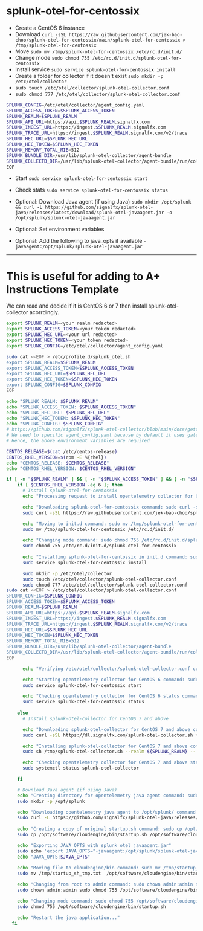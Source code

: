 # splunk-otel-for-centossix
 
- Create a CentOS 6 instance
- Download `curl -sSL https://raw.githubusercontent.com/jek-bao-choo/splunk-otel-for-centossix/main/splunk-otel-for-centossix > /tmp/splunk-otel-for-centossix`
- Move `sudo mv /tmp/splunk-otel-for-centossix /etc/rc.d/init.d/`
- Change mode `sudo chmod 755 /etc/rc.d/init.d/splunk-otel-for-centossix`
- Install service `sudo service splunk-otel-for-centossix install`
- Create a folder for collector if it doesn't exist `sudo mkdir -p /etc/otel/collector`
- `sudo touch /etc/otel/collector/splunk-otel-collector.conf`
- `sudo chmod 777 /etc/otel/collector/splunk-otel-collector.conf`
```bash
SPLUNK_CONFIG=/etc/otel/collector/agent_config.yaml
SPLUNK_ACCESS_TOKEN=$SPLUNK_ACCESS_TOKEN
SPLUNK_REALM=$SPLUNK_REALM
SPLUNK_API_URL=https://api.$SPLUNK_REALM.signalfx.com
SPLUNK_INGEST_URL=https://ingest.$SPLUNK_REALM.signalfx.com
SPLUNK_TRACE_URL=https://ingest.$SPLUNK_REALM.signalfx.com/v2/trace
SPLUNK_HEC_URL=$SPLUNK_HEC_URL
SPLUNK_HEC_TOKEN=$SPLUNK_HEC_TOKEN
SPLUNK_MEMORY_TOTAL_MIB=512
SPLUNK_BUNDLE_DIR=/usr/lib/splunk-otel-collector/agent-bundle
SPLUNK_COLLECTD_DIR=/usr/lib/splunk-otel-collector/agent-bundle/run/collectd
EOF
```
- Start `sudo service splunk-otel-for-centossix start`
- Check stats `sudo service splunk-otel-for-centossix status`

- Optional: Download Java agent (if using Java) `sudo mkdir /opt/splunk && curl -L https://github.com/signalfx/splunk-otel-java/releases/latest/download/splunk-otel-javaagent.jar -o /opt/splunk/splunk-otel-javaagent.jar`
- Optional: Set environment variables
- Optional: Add the following to java_opts if available `-javaagent:/opt/splunk/splunk-otel-javaagent.jar`

---

# This is useful for adding to A+ Instructions Template
We can read and decide if it is CentOS 6 or 7 then install splunk-otel-collector acorrdingly.

```bash
export SPLUNK_REALM=<your realm redacted>
export SPLUNK_ACCESS_TOKEN=<your token redacted>
export SPLUNK_HEC_URL=<your url redacted>
export SPLUNK_HEC_TOKEN=<your token redacted>
export SPLUNK_CONFIG=/etc/otel/collector/agent_config.yaml

sudo cat <<EOF > /etc/profile.d/splunk_otel.sh
export SPLUNK_REALM=$SPLUNK_REALM
export SPLUNK_ACCESS_TOKEN=$SPLUNK_ACCESS_TOKEN
export SPLUNK_HEC_URL=$SPLUNK_HEC_URL
export SPLUNK_HEC_TOKEN=$SPLUNK_HEC_TOKEN
export SPLUNK_CONFIG=$SPLUNK_CONFIG
EOF

echo "SPLUNK_REALM: $SPLUNK_REALM"
echo "SPLUNK_ACCESS_TOKEN: $SPLUNK_ACCESS_TOKEN"
echo "SPLUNK_HEC_URL: $SPLUNK_HEC_URL"
echo "SPLUNK_HEC_TOKEN: $SPLUNK_HEC_TOKEN"
echo "SPLUNK_CONFIG: $SPLUNK_CONFIG"
# https://github.com/signalfx/splunk-otel-collector/blob/main/docs/getting-started/linux-manual.md#other
# We need to specific agent_config.yaml because by default it uses gateway_config.yaml
# Hence, the above environment variables are required

CENTOS_RELEASE=$(cat /etc/centos-release)
CENTOS_RHEL_VERSION=$(rpm -E %{rhel})
echo "CENTOS_RELEASE: $CENTOS_RELEASE"
echo "CENTOS_RHEL_VERSION: $CENTOS_RHEL_VERSION"

if [ -n "$SPLUNK_REALM" ] && [ -n "$SPLUNK_ACCESS_TOKEN" ] && [ -n "$SPLUNK_HEC_URL" ] && [ -n "$SPLUNK_HEC_TOKEN" ];  then
    if [ $CENTOS_RHEL_VERSION -eq 6 ]; then
      # Install splunk-otel-for-centossix
      echo "Processing request to install opentelemetry collector for CentOS 6"

      echo "Downloading splunk-otel-for-centossix command: sudo curl -sSL https://raw.githubusercontent.com/jek-bao-choo/splunk-otel-for-centossix/main/splunk-otel-for-centossix > /tmp/splunk-otel-for-centossix"
      sudo curl -sSL https://raw.githubusercontent.com/jek-bao-choo/splunk-otel-for-centossix/main/splunk-otel-for-centossix > /tmp/splunk-otel-for-centossix

      echo "Moving to init.d command: sudo mv /tmp/splunk-otel-for-centossix /etc/rc.d/init.d/"
      sudo mv /tmp/splunk-otel-for-centossix /etc/rc.d/init.d/

      echo "Changing mode command: sudo chmod 755 /etc/rc.d/init.d/splunk-otel-for-centossix"
      sudo chmod 755 /etc/rc.d/init.d/splunk-otel-for-centossix
      
      echo "Installing splunk-otel-for-centossix in init.d command: sudo service splunk-otel-for-centossix install"
      sudo service splunk-otel-for-centossix install

      sudo mkdir -p /etc/otel/collector
      sudo touch /etc/otel/collector/splunk-otel-collector.conf
      sudo chmod 777 /etc/otel/collector/splunk-otel-collector.conf
sudo cat <<EOF > /etc/otel/collector/splunk-otel-collector.conf
SPLUNK_CONFIG=$SPLUNK_CONFIG
SPLUNK_ACCESS_TOKEN=$SPLUNK_ACCESS_TOKEN
SPLUNK_REALM=$SPLUNK_REALM
SPLUNK_API_URL=https://api.$SPLUNK_REALM.signalfx.com
SPLUNK_INGEST_URL=https://ingest.$SPLUNK_REALM.signalfx.com
SPLUNK_TRACE_URL=https://ingest.$SPLUNK_REALM.signalfx.com/v2/trace
SPLUNK_HEC_URL=$SPLUNK_HEC_URL
SPLUNK_HEC_TOKEN=$SPLUNK_HEC_TOKEN
SPLUNK_MEMORY_TOTAL_MIB=512
SPLUNK_BUNDLE_DIR=/usr/lib/splunk-otel-collector/agent-bundle
SPLUNK_COLLECTD_DIR=/usr/lib/splunk-otel-collector/agent-bundle/run/collectd
EOF

      echo "Verifying /etc/otel/collector/splunk-otel-collector.conf content: $(cat /etc/otel/collector/splunk-otel-collector.conf)"

      echo "Starting opentelemetry collector for CentOS 6 command: sudo service splunk-otel-for-centossix start"
      sudo service splunk-otel-for-centossix start

      echo "Checking opentelemetry collector for CentOS 6 status command: sudo service splunk-otel-for-centossix status"
      sudo service splunk-otel-for-centossix status
      
    else
      # Install splunk-otel-collector for CentOS 7 and above

      echo "Downloading splunk-otel-collector for CentOS 7 and above command: sudo curl -sSL https://dl.signalfx.com/splunk-otel-collector.sh > /tmp/splunk-otel-collector.sh"
      sudo curl -sSL https://dl.signalfx.com/splunk-otel-collector.sh > /tmp/splunk-otel-collector.sh

      echo "Installing splunk-otel-collector for CentOS 7 and above command: sudo sh /tmp/splunk-otel-collector.sh --realm ${SPLUNK_REALM} -- ${SPLUNK_ACCESS_TOKEN} --mode agent --hec-url ${SPLUNK_HEC_URL} --hec-token ${SPLUNK_HEC_TOKEN}"
      sudo sh /tmp/splunk-otel-collector.sh --realm ${SPLUNK_REALM} -- ${SPLUNK_ACCESS_TOKEN} --mode agent --hec-url ${SPLUNK_HEC_URL} --hec-token ${SPLUNK_HEC_TOKEN}

      echo "Checking opentelemetry collector for CentOS 7 and above status command: sudo systemctl status splunk-otel-collector"
      sudo systemctl status splunk-otel-collector

    fi

    # Download Java agent (if using Java)
    echo "Creating directory for opentelemetry java agent command: sudo mkdir -p /opt/splunk"
    sudo mkdir -p /opt/splunk

    echo "Downloading opentelemetry java agent to /opt/splunk/ command: sudo curl -L https://github.com/signalfx/splunk-otel-java/releases/latest/download/splunk-otel-javaagent.jar -o /opt/splunk/splunk-otel-javaagent.jar"
    sudo curl -L https://github.com/signalfx/splunk-otel-java/releases/latest/download/splunk-otel-javaagent.jar -o /opt/splunk/splunk-otel-javaagent.jar
    
    echo "Creating a copy of original startup.sh command: sudo cp /opt/software/cloudengine/bin/startup.sh /opt/software/cloudengine/bin/startup_original_backup.sh"
    sudo cp /opt/software/cloudengine/bin/startup.sh /opt/software/cloudengine/bin/startup_original_backup.sh

    echo "Exporting JAVA_OPTS with splunk otel javaagent.jar"
    sudo echo 'export JAVA_OPTS="-javaagent:/opt/splunk/splunk-otel-javaagent.jar -Dotel.service.name=$(grep 'appname' /home/admin/conf/server.conf | awk '{print $3}') -Dotel.resource.attributes=deployment.environment=$(grep 'dbmode' /home/admin/conf/server.conf | awk '{print $3}') $JAVA_OPTS"' | cat -  /opt/software/cloudengine/bin/startup.sh > /tmp/startup_sh_tmp.txt 
    echo "JAVA_OPTS:$JAVA_OPTS"
    
    echo "Moving file to cloudengine/bin command: sudo mv /tmp/startup_sh_tmp.txt  /opt/software/cloudengine/bin/startup.sh"
    sudo mv /tmp/startup_sh_tmp.txt  /opt/software/cloudengine/bin/startup.sh

    echo "Changing from root to admin command: sudo chown admin:admin sudo chmod 755 /opt/software/cloudengine/bin/startup.sh"
    sudo chown admin:admin sudo chmod 755 /opt/software/cloudengine/bin/startup.sh

    echo "Changing mode command: sudo chmod 755 /opt/software/cloudengine/bin/startup.shs"
    sudo chmod 755 /opt/software/cloudengine/bin/startup.sh

    echo "Restart the java application..."
  fi
```
